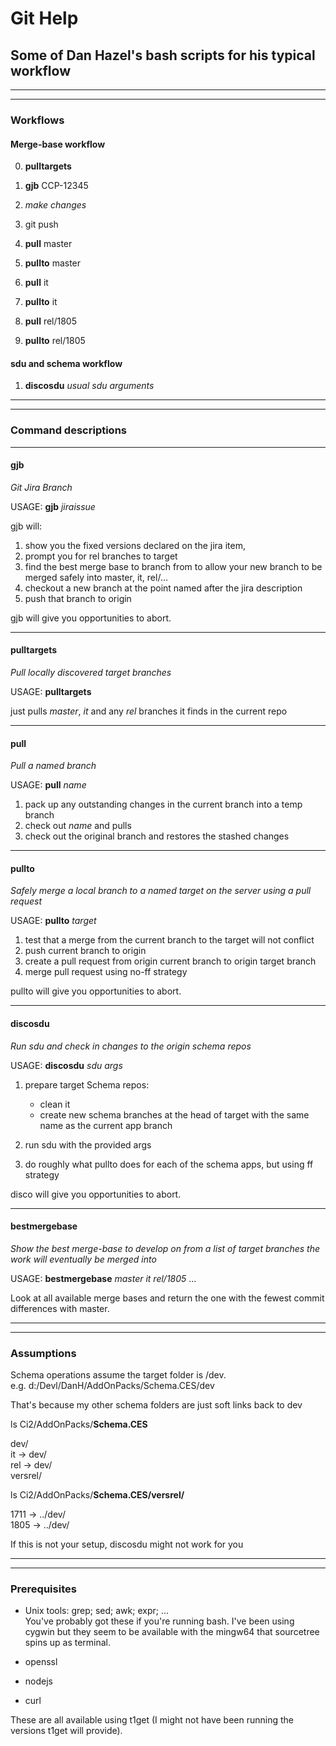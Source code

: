 # Git Help

## Some of Dan Hazel's bash scripts for his typical workflow

---
---
### Workflows
#### Merge-base workflow

0. **pulltargets**

1. **gjb** CCP-12345

2. *make changes*

3. git push

4. **pull** master

5. **pullto** master

6. **pull** it

7. **pullto** it

8. **pull** rel/1805

9. **pullto** rel/1805


#### sdu and schema workflow

1. **discosdu** *usual sdu arguments*

---
---
### Command descriptions

---
#### gjb
 *Git Jira Branch*

USAGE: **gjb** *jiraissue*

gjb will:

1. show you the fixed versions declared on the jira item, 
2. prompt you for rel branches to target
3. find the best merge base to branch from to allow your new branch to be merged safely into master, it, rel/...
4. checkout a new branch at the point named after the jira description
5. push that branch to origin

gjb will give you opportunities to abort.

---
#### pulltargets
 *Pull locally discovered target branches*

USAGE: **pulltargets**

just pulls *master*, *it* and any *rel* branches it finds in the current repo

---
#### pull
 *Pull a named branch*

USAGE: **pull** *name*

1. pack up any outstanding changes in the current branch into a temp branch
2. check out *name* and pulls
3. check out the original branch and restores the stashed changes

---
#### pullto
 *Safely merge a local branch to a named target on the server using a pull request*

USAGE: **pullto** *target*

1. test that a merge from the current branch to the target will not conflict
2. push current branch to origin
3. create a pull request from origin current branch to origin target branch
4. merge pull request using no-ff strategy

pullto will give you opportunities to abort.

---
#### discosdu
 *Run sdu and check in changes to the origin schema repos*

USAGE: **discosdu** *sdu args*


1. prepare target Schema repos:
   - clean it
   - create new schema branches at the head of target with the same name as the current app branch

2. run sdu with the provided args

3. do roughly what pullto does for each of the schema apps, but using ff strategy

disco will give you opportunities to abort.

---
#### bestmergebase
 *Show the best merge-base to develop on from a list of target branches the work will eventually be merged into*

USAGE: **bestmergebase** *master* *it* *rel/1805* ... 

Look at all available merge bases and return the one with the fewest commit differences with master.

---
---
### Assumptions

Schema operations assume the target folder is /dev.  
   e.g. d:/Devl/DanH/AddOnPacks/Schema.CES/dev

That's because my other schema folders are just soft links back to dev
 
ls Ci2/AddOnPacks/**Schema.CES**

 dev/  
 it -> dev/  
 rel -> dev/  
 versrel/  
 
ls Ci2/AddOnPacks/**Schema.CES/versrel/**

 1711 -> ../dev/  
 1805 -> ../dev/  

If this is not your setup, discosdu might not work for you

---
---
### Prerequisites

 * Unix tools: grep; sed; awk; expr; ...  
You've probably got these if you're running bash.  I've been using cygwin but they seem to be available with the mingw64 that sourcetree spins up as terminal.
   
 * openssl
 
 * nodejs

 * curl
 
These are all available using t1get (I might not have been running the versions t1get will provide).
